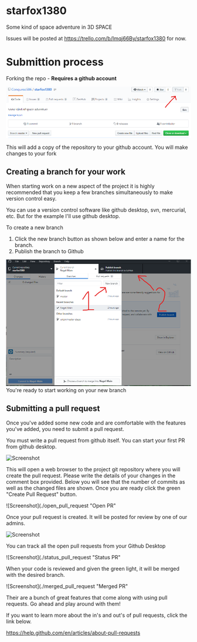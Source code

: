# starfox1380
Some kind of space adventure in 3D SPACE

Issues will be posted at https://trello.com/b/Imqj66By/starfox1380 for now.

# Submittion process

Forking the repo - **Requires a github account**

![Screenshot](./fork_img.png "Forking")

This will add a copy of the repository to your github account. You will make changes to your fork 
   
## Creating a branch for your work
When starting work on a new aspect of the project it is highly recommended that you keep a few branches simultaneously to make version control easy.

You can use a version control software like github desktop, svn, mercurial, etc. But for the example I'll use github desktop.

To create a new branch

1. Click the new branch button as shown below and enter a name for the branch.
2. Publish the branch to Github

![Screenshot](./new_branch.png "New Branch")
You're ready to start working on your new branch

## Submitting a pull request

Once you've added some new code and are comfortable with the features you've added, you need to submit a pull request.

You must write a pull request from github itself. You can start your first PR from github desktop.

![Screenshot](./create_pull_request "Create PR")

This will open a web browser to the project git repository where you will create the pull request. Please write the details of your changes in the comment box provided. Below you will see that the number of commits as well as the changed files are shown. Once you are ready click the green "Create Pull Request" button.

![Screenshot](./open_pull_request "Open PR"

Once your pull request is created. It will be posted for review by one of our admins.

![Screenshot](./added_pull_request "Added PR")

You can track all the open pull requests from your Github Desktop

![Screenshot](./status_pull_request "Status PR"

When your code is reviewed and given the green light, it will be merged with the desired branch.

![Screenshot](./merged_pull_request "Merged PR"

Their are a bunch of great features that come along with using pull requests. Go ahead and play around with them!

If you want to learn more about the in's and out's of pull requests, click the link below.

https://help.github.com/en/articles/about-pull-requests
